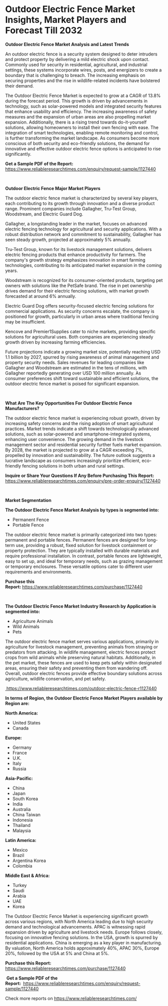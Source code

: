 <p><h1>Outdoor Electric Fence Market Insights, Market Players and Forecast Till 2032</h1></p><p><strong>Outdoor Electric Fence Market Analysis and Latest Trends</strong></p>
<p><p>An outdoor electric fence is a security system designed to deter intruders and protect property by delivering a mild electric shock upon contact. Commonly used for security in residential, agricultural, and industrial settings, these systems incorporate wires, posts, and energizers to create a boundary that is challenging to breach. The increasing emphasis on securing properties and the rise in wildlife-related incidents have bolstered their demand.</p><p>The Outdoor Electric Fence Market is expected to grow at a CAGR of 13.8% during the forecast period. This growth is driven by advancements in technology, such as solar-powered models and integrated security features that enhance usability and efficiency. The increasing awareness of safety measures and the expansion of urban areas are also propelling market expansion. Additionally, there is a rising trend towards do-it-yourself solutions, allowing homeowners to install their own fencing with ease. The integration of smart technologies, enabling remote monitoring and control, is further transforming the market landscape. As consumers become more conscious of both security and eco-friendly solutions, the demand for innovative and effective outdoor electric fence options is anticipated to rise significantly.</p></p>
<p><strong>Get a Sample PDF of the Report:&nbsp;</strong> <a href="https://www.reliableresearchtimes.com/enquiry/request-sample/1127440?utm_campaign=2196&utm_medium=2&utm_source=Github&utm_content=ia&utm_term=06032025&utm_id=outdoor-electric-fence">https://www.reliableresearchtimes.com/enquiry/request-sample/1127440</a></p>
<p>&nbsp;</p>
<p><strong>Outdoor Electric Fence Major Market Players</strong></p>
<p><p>The outdoor electric fence market is characterized by several key players, each contributing to its growth through innovation and a diverse product range. Prominent companies include Gallagher, Tru-Test Group, Woodstream, and Electric Guard Dog. </p><p>Gallagher, a longstanding leader in the market, focuses on advanced electric fencing technology for agricultural and security applications. With a robust distribution network and commitment to sustainability, Gallagher has seen steady growth, projected at approximately 5% annually.</p><p>Tru-Test Group, known for its livestock management solutions, delivers electric fencing products that enhance productivity for farmers. The company's growth strategy emphasizes innovation in smart farming technologies, contributing to its anticipated market expansion in the coming years.</p><p>Woodstream is recognized for its consumer-oriented products, targeting pet owners with solutions like the PetSafe brand. The rise in pet ownership drives demand for their electric fencing solutions, with market growth forecasted at around 6% annually.</p><p>Electric Guard Dog offers security-focused electric fencing solutions for commercial applications. As security concerns escalate, the company is positioned for growth, particularly in urban areas where traditional fencing may be insufficient.</p><p>Kencove and Premier1Supplies cater to niche markets, providing specific solutions for agricultural uses. Both companies are experiencing steady growth driven by increasing farming efficiencies.</p><p>Future projections indicate a growing market size, potentially reaching USD 1.1 billion by 2027, spurred by rising awareness of animal management and property security needs. Sales revenues for leading companies like Gallagher and Woodstream are estimated in the tens of millions, with Gallagher reportedly generating over USD 100 million annually. As consumer preferences shift toward sustainable and efficient solutions, the outdoor electric fence market is poised for significant expansion.</p></p>
<p>&nbsp;</p>
<p><strong>What Are The Key Opportunities For Outdoor Electric Fence Manufacturers?</strong></p>
<p><p>The outdoor electric fence market is experiencing robust growth, driven by increasing safety concerns and the rising adoption of smart agricultural practices. Market trends indicate a shift towards technologically advanced solutions, such as solar-powered and smartphone-integrated systems, enhancing user convenience. The growing demand in the livestock management sector and residential security further fuels market expansion. By 2028, the market is projected to grow at a CAGR exceeding 7%, propelled by innovation and sustainability. The future outlook suggests a lucrative landscape as consumers increasingly prioritize efficient, eco-friendly fencing solutions in both urban and rural settings.</p></p>
<p><strong>Inquire or Share Your Questions If Any Before Purchasing This Report:</strong> <a href="https://www.reliableresearchtimes.com/enquiry/pre-order-enquiry/1127440?utm_campaign=2196&utm_medium=2&utm_source=Github&utm_content=ia&utm_term=06032025&utm_id=outdoor-electric-fence">https://www.reliableresearchtimes.com/enquiry/pre-order-enquiry/1127440</a></p>
<p>&nbsp;</p>
<p><strong>Market Segmentation</strong></p>
<p><strong>The Outdoor Electric Fence Market Analysis by types is segmented into:</strong></p>
<p><ul><li>Permanent Fence</li><li>Portable Fence</li></ul></p>
<p><p>The outdoor electric fence market is primarily categorized into two types: permanent and portable fences. Permanent fences are designed for long-term use, providing a robust, fixed solution for livestock containment or property protection. They are typically installed with durable materials and require professional installation. In contrast, portable fences are lightweight, easy to set up, and ideal for temporary needs, such as grazing management or temporary enclosures. These versatile options cater to different user requirements and environments.</p></p>
<p><strong>Purchase this Report:&nbsp;</strong><a href="https://www.reliableresearchtimes.com/purchase/1127440?utm_campaign=2196&utm_medium=2&utm_source=Github&utm_content=ia&utm_term=06032025&utm_id=outdoor-electric-fence">https://www.reliableresearchtimes.com/purchase/1127440</a></p>
<p>&nbsp;</p>
<p><strong>The Outdoor Electric Fence Market Industry Research by Application is segmented into:</strong></p>
<p><ul><li>Agriculture Animals</li><li>Wild Animals</li><li>Pets</li></ul></p>
<p><p>The outdoor electric fence market serves various applications, primarily in agriculture for livestock management, preventing animals from straying or predators from attacking. In wildlife management, electric fences protect crops from wild animals while preserving natural habitats. Additionally, in the pet market, these fences are used to keep pets safely within designated areas, ensuring their safety and preventing them from wandering off. Overall, outdoor electric fences provide effective boundary solutions across agriculture, wildlife conservation, and pet safety.</p></p>
<p><a href="https://www.reliableresearchtimes.com/outdoor-electric-fence-r1127440?utm_campaign=2196&utm_medium=2&utm_source=Github&utm_content=ia&utm_term=06032025&utm_id=outdoor-electric-fence">&nbsp;https://www.reliableresearchtimes.com/outdoor-electric-fence-r1127440</a></p>
<p><strong>In terms of Region, the Outdoor Electric Fence Market Players available by Region are:</strong></p>
<p>
    <p> <strong> North America: </strong>
        <ul>
            <li>United States</li>
            <li>Canada</li>
        </ul>
        </p> 
    <p> <strong> Europe: </strong>
        <ul>
            <li>Germany</li>
            <li>France</li>
            <li>U.K.</li>
            <li>Italy</li>
            <li>Russia</li>
        </ul>
        </p> 
    <p> <strong> Asia-Pacific: </strong>
        <ul>
            <li>China</li>
            <li>Japan</li>
            <li>South Korea</li>
            <li>India</li>
            <li>Australia</li>
            <li>China Taiwan</li>
            <li>Indonesia</li>
            <li>Thailand</li>
            <li>Malaysia</li>
        </ul>
        </p> 
    <p> <strong> Latin America: </strong>
        <ul>
            <li>Mexico</li>
            <li>Brazil</li>
            <li>Argentina Korea</li>
            <li>Colombia</li>
        </ul>
        </p> 
    <p> <strong> Middle East & Africa: </strong>
        <ul>
            <li>Turkey</li>
            <li>Saudi</li>
            <li>Arabia</li>
            <li>UAE</li>
            <li>Korea</li>
        </ul>
    </p>
    </p>
<p><p>The Outdoor Electric Fence Market is experiencing significant growth across various regions, with North America leading due to high security demand and technological advancements. APAC is witnessing rapid expansion driven by agriculture and livestock needs. Europe follows closely, focusing on innovative fencing solutions. In the USA, growth is spurred by residential applications. China is emerging as a key player in manufacturing. By valuation, North America holds approximately 40%, APAC 30%, Europe 20%, followed by the USA at 5% and China at 5%.</p></p>
<p><strong>Purchase this Report: </strong><a href="https://www.reliableresearchtimes.com/purchase/1127440?utm_campaign=2196&utm_medium=2&utm_source=Github&utm_content=ia&utm_term=06032025&utm_id=outdoor-electric-fence">https://www.reliableresearchtimes.com/purchase/1127440</a></p>
<p>&nbsp;<strong>Get a Sample PDF of the Report:&nbsp;&nbsp;</strong><a href="https://www.reliableresearchtimes.com/enquiry/request-sample/1127440?utm_campaign=2196&utm_medium=2&utm_source=Github&utm_content=ia&utm_term=06032025&utm_id=outdoor-electric-fence">https://www.reliableresearchtimes.com/enquiry/request-sample/1127440</a></p>
<p><strong></strong></p>
<p>Check more reports on <a href="https://www.reliableresearchtimes.com/?utm_campaign=2196&utm_medium=2&utm_source=Github&utm_content=ia&utm_term=06032025&utm_id=outdoor-electric-fence">https://www.reliableresearchtimes.com/</a></p>